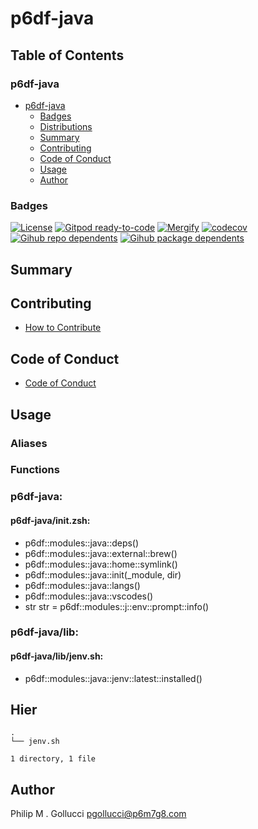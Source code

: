 # p6df-java

## Table of Contents


### p6df-java
- [p6df-java](#p6df-java)
  - [Badges](#badges)
  - [Distributions](#distributions)
  - [Summary](#summary)
  - [Contributing](#contributing)
  - [Code of Conduct](#code-of-conduct)
  - [Usage](#usage)
  - [Author](#author)

### Badges

[![License](https://img.shields.io/badge/License-Apache%202.0-yellowgreen.svg)](https://opensource.org/licenses/Apache-2.0)
[![Gitpod ready-to-code](https://img.shields.io/badge/Gitpod-ready--to--code-blue?logo=gitpod)](https://gitpod.io/#https://github.com/p6m7g8/p6df-java)
[![Mergify](https://img.shields.io/endpoint.svg?url=https://gh.mergify.io/badges/p6m7g8/p6df-java/&style=flat)](https://mergify.io)
[![codecov](https://codecov.io/gh/p6m7g8/p6df-java/branch/master/graph/badge.svg?token=14Yj1fZbew)](https://codecov.io/gh/p6m7g8/p6df-java)
[![Gihub repo dependents](https://badgen.net/github/dependents-repo/p6m7g8/p6df-java)](https://github.com/p6m7g8/p6df-java/network/dependents?dependent_type=REPOSITORY)
[![Gihub package dependents](https://badgen.net/github/dependents-pkg/p6m7g8/p6df-java)](https://github.com/p6m7g8/p6df-java/network/dependents?dependent_type=PACKAGE)

## Summary

## Contributing

- [How to Contribute](CONTRIBUTING.md)

## Code of Conduct

- [Code of Conduct](https://github.com/p6m7g8/.github/blob/master/CODE_OF_CONDUCT.md)

## Usage


### Aliases


### Functions

### p6df-java:

#### p6df-java/init.zsh:

- p6df::modules::java::deps()
- p6df::modules::java::external::brew()
- p6df::modules::java::home::symlink()
- p6df::modules::java::init(_module, dir)
- p6df::modules::java::langs()
- p6df::modules::java::vscodes()
- str str = p6df::modules::j::env::prompt::info()


### p6df-java/lib:

#### p6df-java/lib/jenv.sh:

- p6df::modules::java::jenv::latest::installed()



## Hier
```text
.
└── jenv.sh

1 directory, 1 file
```
## Author

Philip M . Gollucci <pgollucci@p6m7g8.com>
